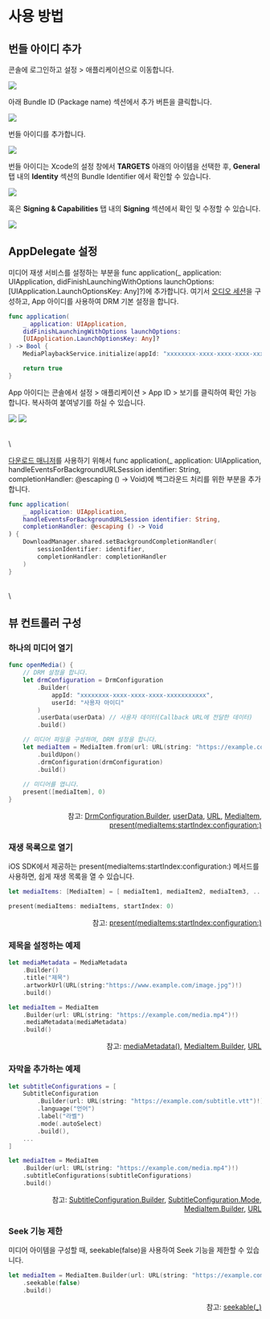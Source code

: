 # 사용 방법

## 번들 아이디 추가

콘솔에 로그인하고 설정 > 애플리케이션으로 이동합니다.

![](./img/console-menu-settings-application.png)

아래 Bundle ID (Package name) 섹션에서 추가 버튼을 클릭합니다.

![](./img/console-add-app-button.png)

번들 아이디를 추가합니다.

![](./img/console-add-app.png)

번들 아이디는 Xcode의 설정 창에서 **TARGETS** 아래의 아이템을 선택한 후, **General** 탭 내의 **Identity** 섹션의 Bundle Identifier 에서 확인할 수 있습니다. 

![](./img/bundle-id-from-general.png)

혹은 **Signing & Capabilities** 탭 내의 **Signing** 섹션에서 확인 및 수정할 수 있습니다.

![](./img/bundle-id-from-signing.png)

## AppDelegate 설정

미디어 재생 서비스를 설정하는 부분을 func application(_ application: UIApplication, didFinishLaunchingWithOptions launchOptions:  [UIApplication.LaunchOptionsKey: Any]?)에 추가합니다. 여기서 [오디오 세션](https://developer.apple.com/documentation/avfaudio/avaudiosession)을 구성하고, App 아이디를 사용하여 DRM 기본 설정을 합니다.

```swift
func application(
    _ application: UIApplication,
    didFinishLaunchingWithOptions launchOptions:
    [UIApplication.LaunchOptionsKey: Any]?
) -> Bool {
    MediaPlaybackService.initialize(appId: "xxxxxxxx-xxxx-xxxx-xxxx-xxxxxxxxxxx") // App 아이디

    return true
}
```

App 아이디는 콘솔에서 설정 > 애플리케이션 > App ID > 보기를 클릭하여 확인 가능합니다. 복사하여 붙여넣기를 하실 수 있습니다.

![](./img/console-app-id-btn.png)
![](./img/console-app-id.png)


\
\

[다운로드 매니저](../class/download-manager/home.md)를 사용하기 위해서 func application(_ application: UIApplication, handleEventsForBackgroundURLSession identifier: String, completionHandler: @escaping () -> Void)에 백그라운드 처리를 위한 부분을 추가합니다.

```swift
func application(
    _ application: UIApplication,
    handleEventsForBackgroundURLSession identifier: String,
    completionHandler: @escaping () -> Void
) {
    DownloadManager.shared.setBackgroundCompletionHandler(
        sessionIdentifier: identifier,
        completionHandler: completionHandler
    )
}
```

\
\

## 뷰 컨트롤러 구성

### 하나의 미디어 열기

```swift
func openMedia() {
    // DRM 설정을 합니다.
    let drmConfiguration = DrmConfiguration
        .Builder(
            appId: "xxxxxxxx-xxxx-xxxx-xxxx-xxxxxxxxxxx",
            userId: "사용자 아이디"
        )
        .userData(userData) // 사용자 데이터(Callback URL에 전달한 데이터)
        .build()

    // 미디어 파일을 구성하며, DRM 설정을 합니다.
    let mediaItem = MediaItem.from(url: URL(string: "https://example.com/media.mp4")!)
        .buildUpon()
        .drmConfiguration(drmConfiguration)
        .build()
	
    // 미디어를 엽니다. 
    present([mediaItem], 0)
}
```

<div align="right">
참고: <a href="../class/drm-configuration-builder/home.md">DrmConfiguration.Builder</a>, 
<a href="../class/drm-configuration-builder/home.md#userdata_">userData</a>, 
<a href="https://developer.apple.com/documentation/foundation/url">URL</a>, 
<a href="../struct/media-item/home.md">MediaItem</a>, 
<a href="../class/uiviewcontroller/home.md#presentmediaitemsstartindexconfiguration">present(mediaItems:startIndex:configuration:)</a>
</div>

### 재생 목록으로 열기
iOS SDK에서 제공하는 present(mediaItems:startIndex:configuration:) 메서드를 사용하면, 쉽게 재생 목록을 열 수 있습니다.

```swift
let mediaItems: [MediaItem] = [ mediaItem1, mediaItem2, mediaItem3, ...]

present(mediaItems: mediaItems, startIndex: 0)
```

<div align="right">
참고: <a href="../class/uiviewcontroller/home.md#presentmediaitemsstartindexconfiguration">present(mediaItems:startIndex:configuration:)</a>
</div>

### 제목을 설정하는 예제

```swift
let mediaMetadata = MediaMetadata
    .Builder()
    .title("제목")
    .artworkUrl(URL(string:"https://www.example.com/image.jpg")!)
    .build()

let mediaItem = MediaItem
    .Builder(url: URL(string: "https://example.com/media.mp4")!)
    .mediaMetadata(mediaMetadata)
    .build()
```

<div align="right">
참고: <a href="../class/media-item-builder/home.md#mediametadata_">mediaMetadata()</a>, 
<a href="../class/media-item-builder/home.md">MediaItem.Builder</a>,
<a href="https://developer.apple.com/documentation/foundation/url">URL</a>
</div>

### 자막을 추가하는 예제

```swift
let subtitleConfigurations = [
    SubtitleConfiguration
        .Builder(url: URL(string: "https://example.com/subtitle.vtt")!)
        .language("언어")
        .label("라벨")
        .mode(.autoSelect)
        .build(),
    ...
]

let mediaItem = MediaItem
    .Builder(url: URL(string: "https://example.com/media.mp4")!)
    .subtitleConfigurations(subtitleConfigurations)
    .build()
```

<div align="right">
참고: <a href="../class/subtitle-configuration-builder/home.md">SubtitleConfiguration.Builder</a>, 
<a href="../struct/subtitle-configuration/home.md">SubtitleConfiguration.Mode</a>, 
<a href="../class/media-item-builder/home.md">MediaItem.Builder</a>, 
<a href="https://developer.apple.com/documentation/foundation/url">URL</a>
</div>



### Seek 기능 제한
미디어 아이템을 구성할 때, seekable(false)을 사용하여 Seek 기능을 제한할 수 있습니다.

```swift
let mediaItem = MediaItem.Builder(url: URL(string: "https://example.com/media.mp4")!)
    .seekable(false)
    .build()
```

<div align="right">
참고: <a href="../class/media-item-builder/home.md#seekable_">seekable(_)</a>
</div>
